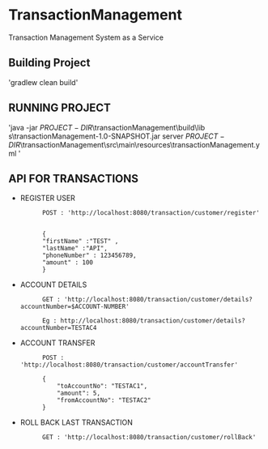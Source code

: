 # TransactionManagement
Transaction Management System as a Service

## Building Project
'gradlew clean build'

## RUNNING PROJECT
'java -jar $PROJECT-DIR$\transactionManagement\build\lib
s\transactionManagement-1.0-SNAPSHOT.jar server $PROJECT-DIR$\transactionManagement\src\main\resources\transactionManagement.yml
'
## API FOR TRANSACTIONS

- REGISTER USER

            POST : 'http://localhost:8080/transaction/customer/register'
            
           
            {
            "firstName" :"TEST" ,
            "lastName" :"API",
            "phoneNumber" : 123456789,
            "amount" : 100
            }
            
- ACCOUNT DETAILS 

            GET : 'http://localhost:8080/transaction/customer/details?accountNumber=$ACCOUNT-NUMBER'

            Eg : http://localhost:8080/transaction/customer/details?accountNumber=TESTAC4


- ACCOUNT TRANSFER

            POST : 'http://localhost:8080/transaction/customer/accountTransfer'

            {
                "toAccountNo": "TESTAC1",
                "amount": 5,
                "fromAccountNo": "TESTAC2"
            }
            


- ROLL BACK LAST TRANSACTION

            GET : 'http://localhost:8080/transaction/customer/rollBack'





